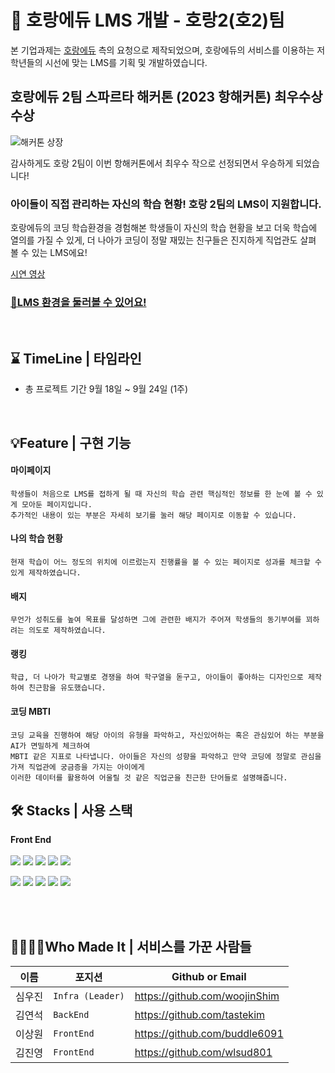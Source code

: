 # 🐯 호랑에듀 LMS 개발 - 호랑2(호2)팀
본 기업과제는 [호랑에듀](https://www.horang.it/) 측의 요청으로 제작되었으며, 호랑에듀의 서비스를 이용하는 저학년들의 시선에 맞는 LMS를 기획 및 개발하였습니다.

## 호랑에듀 2팀 스파르타 해커톤 (2023 항해커톤) 최우수상 수상

![해커톤 상장](https://github.com/LMS-horangEDU/Frontend/assets/83018778/e70130e3-e567-4ece-8c57-7c73b36b04de)


감사하게도 호랑 2팀이 이번 항해커톤에서 최우수 작으로 선정되면서 우승하게 되었습니다!

### 아이들이 직접 관리하는 자신의 학습 현황! 호랑 2팀의 LMS이 지원합니다.

호랑에듀의 코딩 학습환경을 경험해본 학생들이 자신의 학습 현황을 보고 더욱 학습에 열의를 가질 수 있게, 더 나아가 코딩이 정말 재밌는 친구들은 진지하게 직업관도 살펴 볼 수 있는 LMS에요!

[시연 영상](https://github.com/LMS-horangEDU/Frontend/assets/83018778/d8152136-e9c2-4566-b4f6-d6561922f466)

  
### [👼LMS 환경을 둘러볼 수 있어요!](https://horangedu-lms.netlify.app/mypage/home)

<br/>


## ⌛ TimeLine | 타임라인
- 총 프로젝트 기간 9월 18일 ~ 9월 24일 (1주)

<br/>




## 💡Feature | 구현 기능

#### 마이페이지
  ```
  학생들이 처음으로 LMS를 접하게 될 때 자신의 학습 관련 핵심적인 정보를 한 눈에 볼 수 있게 모아둔 페이지입니다. 
  추가적인 내용이 있는 부분은 자세히 보기를 눌러 해당 페이지로 이동할 수 있습니다. 
  ```

#### 나의 학습 현황
  ```
  현재 학습이 어느 정도의 위치에 이르렀는지 진행률을 볼 수 있는 페이지로 성과를 체크할 수 있게 제작하였습니다.
  ```

#### 배지
  ```
  무언가 성취도를 높여 목표를 달성하면 그에 관련한 배지가 주어져 학생들의 동기부여를 꾀하려는 의도로 제작하였습니다.
  ```

#### 랭킹
  ```
  학급, 더 나아가 학교별로 경쟁을 하여 학구열을 돋구고, 아이들이 좋아하는 디자인으로 제작하여 친근함을 유도했습니다.
  ```

#### 코딩 MBTI
  ```
  코딩 교육을 진행하여 해당 아이의 유형을 파악하고, 자신있어하는 혹은 관심있어 하는 부분을 AI가 면밀하게 체크하여 
MBTI 같은 지표로 나타냅니다. 아이들은 자신의 성향을 파악하고 만약 코딩에 정말로 관심을 가져 직업관에 궁금증을 가지는 아이에게
이러한 데이터를 활용하여 어울릴 것 같은 직업군을 친근한 단어들로 설명해줍니다.
  ```



## 🛠️ Stacks | 사용 스택
**Front End**
<br/>
<br/>
<img src="https://img.shields.io/badge/TYPESCRIPT-3178C6?style=for-the-badge&logo=Typescript&logoColor=black"> <img src="https://img.shields.io/badge/nextjs-000000?style=for-the-badge&logo=nextdotjs&logoColor=white"> <img src="https://img.shields.io/badge/REACT QUERY-FF4154?style=for-the-badge&logo=React Query&logoColor=white">
<img src="https://img.shields.io/badge/Sass-CC6699?style=for-the-badge&logo=SASS&logoColor=white">
<img src="https://img.shields.io/badge/AXIOS-5A29E4?style=for-the-badge&logo=AXIOS&logoColor=white">

<img src="https://img.shields.io/badge/Github-181717?style=for-the-badge&logo=GITHUB&logoColor=white"> <img src="https://img.shields.io/badge/VISUAL STUDIO CODE-007ACC?style=for-the-badge&logo=VISUAL STUDIO CODE&logoColor=white">  <img src="https://img.shields.io/badge/Figma-F24E1E?style=for-the-badge&logo=FIGMA&logoColor=white">
 <img src="https://img.shields.io/badge/Netlify-00C7B7?style=for-the-badge&logo=NETLIFY&logoColor=white"> <img src="https://img.shields.io/badge/Webpack-66FFFF?style=for-the-badge&logo=WEBPACK&logoColor=white">


<br/>


<br/>

## 👨‍💻👩‍💻Who Made It | 서비스를 가꾼 사람들
|이름|포지션|Github or Email|
|------|---|----------|
|심우진|`Infra (Leader)`|https://github.com/woojinShim|
|김연석|`BackEnd`|https://github.com/tastekim|
|이상원|`FrontEnd`|https://github.com/buddle6091|
|김진영|`FrontEnd`|https://github.com/wlsud801|

